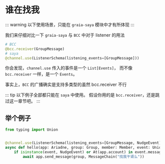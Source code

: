 # 谁在找我

::: warning
以下使用场景，只能在 `graia-saya` 模块中才有所体现
:::

我们来仔细对比一下 `graia-saya` 与 `BCC` 中对于 listener 的用法

```python
# BCC
@bcc.receiver(GroupMessage)
# saya
@channel.use(ListenerSchema(listening_events=[GroupMessage]))
```

你会发现，`channel.use` 传入的事件是一个 `List[Events]`，
而不像 `bcc.receiver` 一样，是一个 `Events`。

事实上，`BCC` 的广播确实是支持多类型的<Curtain>虽然 bcc.receiver 不行</Curtain>

::: tip
以下例子全部都只能在 `saya` 中使用。
假设你用的是 `bcc.receiver`，还是跳过这一章节吧。
:::

## 举个例子

```python
from typing import Union


@channel.use(ListenerSchema(listening_events=[GroupMessage, NudgeEvent]))
async def hello(app: Ariadne, group: Group, member: Member, event: Union[GroupMessage, NudgeEvent]):
    if isinstance(event, NudgeEvent) or At(app.account) in event.message:
        await app.send_message(group, MessageChain("找我干肾么"))
```

<Loading></Loading>
